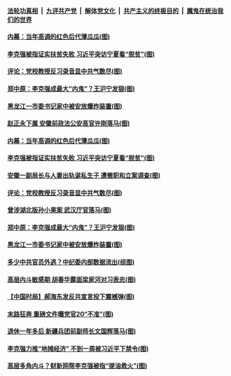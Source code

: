 ####  [法轮功真相](../../../../basic/blob/master/README.md?t=06101601) &nbsp;|&nbsp; [九评共产党](../../../../9ping.md/blob/master/README.md?t=06101601) &nbsp;|&nbsp; [解体党文化](../../../../jtdwh.md/blob/master/README.md?t=06101601)  &nbsp;|&nbsp; [共产主义的终极目的](../../../../gczydzjmd.md/blob/master/README.md?t=06101601) &nbsp;|&nbsp; [魔鬼在统治我们的世界](../../../../mgztzwmdsj.md/blob/master/README.md?t=06101601) 

#### [内幕：当年高调的红色后代薄瓜瓜(图)](../pages/p2/936017.md?t=06101601) 

#### [李克强被指证实扶贫失败 习近平突访宁夏看“脱贫”(图)](../pages/p2/935991.md?t=06101601) 

#### [评论：党校教授反习录音显中共气数尽(图)](../pages/p2/935943.md?t=06101601) 

#### [郑中原：李克强成最大“内鬼”？王沪宁发狠(图)](../pages/p2/935875.md?t=06101601) 


#### [黑龙江一市委书记家中被安放爆炸装置(图)](../pages/p2/935855.md?t=06101601) 

#### [赵正永下属 安徽前政法公安高官许刚落马(图)](../pages/p2/936073.md?t=06101601) 

#### [内幕：当年高调的红色后代薄瓜瓜(图)](../pages/p2/936017.md?t=06101601) 



#### [李克强被指证实扶贫失败 习近平突访宁夏看“脱贫”(图)](../pages/p2/935991.md?t=06101601) 

#### [安徽一副局长与人妻出轨诞私生子 遭撤职和立案调查(图)](../pages/p2/935963.md?t=06101601) 

#### [评论：党校教授反习录音显中共气数尽(图)](../pages/p2/935943.md?t=06101601) 

#### [曾涉湖北版孙小果案 武汉厅官落马(图)](../pages/p2/935926.md?t=06101601) 

#### [郑中原：李克强成最大“内鬼”？王沪宁发狠(图)](../pages/p2/935875.md?t=06101601) 




#### [黑龙江一市委书记家中被安放爆炸装置(图)](../pages/p2/935855.md?t=06101601) 

#### [多少中共官员外逃？中纪委内部数据流出(组图)](../pages/p2/935835.md?t=06101601) 

#### [高层内斗敏感期 胡春华露面梁家河对习表忠(图)](../pages/p2/935827.md?t=06101601) 

#### [【中国时局】郝海东发反共宣言投下震撼弹(图)](../pages/p2/935782.md?t=06101601) 

#### [末路狂奔 重磅文件曝党官20“不准”(图)](../pages/p2/935791.md?t=06101601) 

#### [退休一年多后 新疆兵团前副师长文国辉落马(图)](../pages/p2/935779.md?t=06101601) 

#### [李克强力推“地摊经济” 不到一周被习近平下禁令(图)](../pages/p2/935761.md?t=06101601) 

#### [高层多角内斗？财新网帮李克强被指“提油救火”(图)](../pages/p2/935745.md?t=06101601) 

